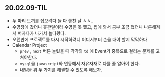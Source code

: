 ## 20.02.09-TIL

- 두 마리 토끼를 잡으려다 둘 다 놓친 날 ㅎㅎ..
- 수영장에 갔더니 휴관일이라 수영은 못 했고, 집에 와서 공부 조금 했더니 나른해져서 퍼자다가 나가서 놀다왔다.
- 오랜만에 프로젝트를 다시 시작하려니 어디서부터 손을 대야 할지 막막하다
- Calendar Project
  - `prev` , `next` 버튼 눌렀을 때 각각의 `td` 에 Event가 중복으로 걸리는 문제를 고쳐야한다.
  - `mysql`을 `javascript`와 연동해서 자유자재로 다룰 줄 알아야 한다.
  - 내일을 위 두 가지를 해결할 수 있도록 해보자.